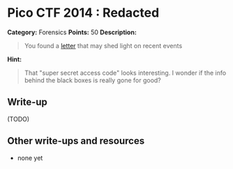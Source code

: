 # Pico CTF 2014 : Redacted

**Category:** Forensics
**Points:** 50
**Description:**

>You found a [letter](Redacted.pdf) that may shed light on recent events

**Hint:**
>That "super secret access code" looks interesting. I wonder if the info behind the black boxes is really gone for good?

## Write-up

(TODO)

## Other write-ups and resources

* none yet
